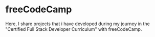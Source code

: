 # freeCodeCamp
Here, I share  projects that i have developed during my journey in the "Certified Full Stack Developer Curriculum" with freeCodeCamp.
